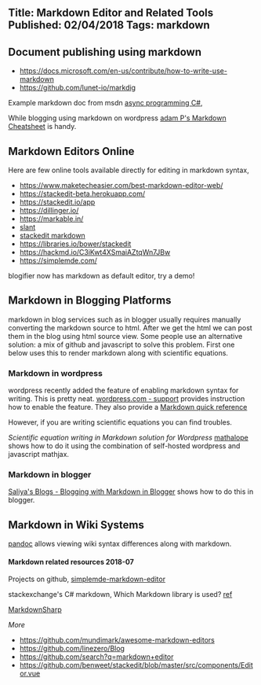 Title: Markdown Editor and Related Tools
Published: 02/04/2018
Tags: markdown
---
## Document publishing using markdown

 - https://docs.microsoft.com/en-us/contribute/how-to-write-use-markdown
 - https://github.com/lunet-io/markdig

Example markdown doc from msdn [async programming C\#](https://docs.microsoft.com/en-us/dotnet/csharp/programming-guide/concepts/async/),

While blogging using markdown on wordpress [adam P's Markdown Cheatsheet](https://github.com/adam-p/markdown-here/wiki/Markdown-Cheatsheet) is handy.

## Markdown Editors Online
Here are few online tools available directly for editing in markdown syntax,

 - https://www.maketecheasier.com/best-markdown-editor-web/
 - https://stackedit-beta.herokuapp.com/
 - https://stackedit.io/app
 - https://dillinger.io/
 - https://markable.in/
 - [slant](https://www.slant.co/topics/2196/~online-markdown-editor)
 - [stackedit markdown](https://gist.github.com/palimadra/87e7c294be6447bac96b)
 - https://libraries.io/bower/stackedit
 - https://hackmd.io/C3iKwt4XSmaiAZtqWn7JBw
 - https://simplemde.com/

blogifier now has markdown as default editor, try a demo!

## Markdown in Blogging Platforms
markdown in blog services such as in blogger usually requires manually converting the markdown source to html. After we get the html we can post them in the blog using html source view. Some people use an alternative solution: a mix of github and javascript to solve this problem. First one below uses this to render markdown along with scientific equations.

### Markdown in wordpress
wordpress recently added the feature of enabling markdown syntax for writing. This is pretty neat. [wordpress.com - support](https://en.support.wordpress.com/markdown/) provides instruction how to enable the feature. They also provide a [Markdown quick reference](https://en.support.wordpress.com/markdown-quick-reference/)

However, if you are writing scientific equations you can find troubles.

*Scientific equation writing in Markdown solution for Wordpress*
[mathalope](http://mathalope.co.uk/2015/03/29/how-i-write-scientific-blog-posts-that-contains-codes-and-mathematical-expressions-a-quick-reference-with-wordpress-gist-and-mathjax/)
shows how to do it using the combination of self-hosted wordpress and javascript mathjax.


### Markdown in blogger
[Saliya's Blogs - Blogging with Markdown in Blogger](http://blog.saliya.org/2014/08/blogging-with-markdown-in-blogger.html) shows how to do this in blogger.

## Markdown in Wiki Systems
[pandoc](http://pandoc.org/try/) allows viewing wiki syntax differences along with markdown.

#### Markdown related resources 2018-07
Projects on github,
[simplemde-markdown-editor](https://github.com/sparksuite/simplemde-markdown-editor)

stackexchange's C# markdown, Which Markdown library is used? [ref](https://math.meta.stackexchange.com/questions/9648/which-markdown-library-is-used)

[MarkdownSharp](https://github.com/StackExchange/MarkdownSharp/blob/master/MarkdownSharp/Markdown.cs)

*More*
- https://github.com/mundimark/awesome-markdown-editors
- https://github.com/linezero/Blog
- https://github.com/search?q=markdown+editor
- https://github.com/benweet/stackedit/blob/master/src/components/Editor.vue
